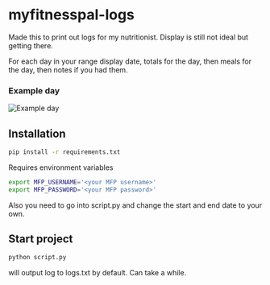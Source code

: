 # myfitnesspal-logs
Made this to print out logs for my nutritionist. Display is still not ideal but getting there. 

For each day in your range display date, totals for the day, then meals for the day, then notes if you had them.


### Example day
![Example day](https://dl.dropboxusercontent.com/u/36376877/mfp.png "Example day")


## Installation

```bash
pip install -r requirements.txt
```

Requires environment variables
```bash
export MFP_USERNAME='<your MFP username>'
export MFP_PASSWORD='<your MFP password>'
```

Also you need to go into script.py and change the start and end date to your own.

## Start project

```bash
python script.py
```

will output log to logs.txt by default. Can take a while.
